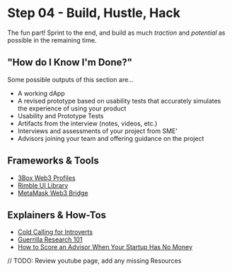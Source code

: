 # Step 04 - Build, Hustle, Hack

The fun part! Sprint to the end, and build as much *traction* and *potential* as possible in the remaining time.

## "How do I Know I'm Done?"

Some possible outputs of this section are...

* A working dApp
* A revised prototype based on usability tests that accurately simulates the experience of using your product
* Usability and Prototype Tests
* Artifacts from the interview (notes, videos, etc.)
* Interviews and assessments of your project from SME'
* Advisors joining your team and offering guidance on the project

## Frameworks & Tools
* [3Box Web3 Profiles](https://www.youtube.com/watch?v=bjPdRmhQDUA)
* [Rimble UI Library](https://www.youtube.com/watch?v=5eyt3lV3laY)
* [MetaMask Web3 Bridge](https://www.youtube.com/watch?v=Ho1KJELQTi8)

## Explainers & How-Tos
* [Cold Calling for Introverts](https://www.youtube.com/watch?v=3tcVZtgUWYk)
* [Guerrilla Research 101](https://www.youtube.com/watch?v=JDnX_XE_rEo)
* [How to Score an Advisor When Your Startup Has No Money](https://www.entrepreneur.com/article/229956)

// TODO: Review youtube page, add any missing Resources
